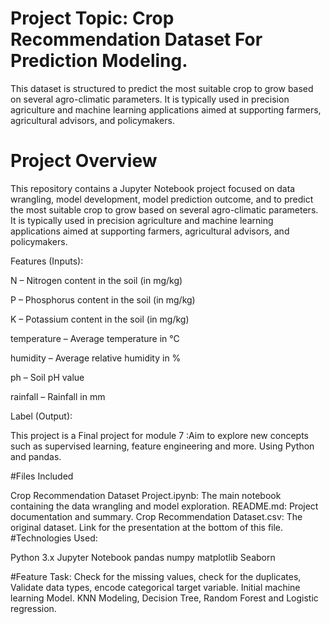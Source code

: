 # Project Topic: Crop Recommendation Dataset For Prediction Modeling.
  This dataset is structured to predict the most suitable crop to grow based on several agro-climatic parameters. It is typically used in precision agriculture and machine learning applications aimed at supporting farmers, agricultural advisors, and policymakers.

# Project Overview
This repository contains a Jupyter Notebook project focused on data wrangling, model development, model prediction outcome, and to predict the most suitable crop to grow based on several agro-climatic parameters. It is typically used in precision agriculture and machine learning applications aimed at supporting farmers, agricultural advisors, and policymakers. 


Features (Inputs):

  N – Nitrogen content in the soil (in mg/kg)
  
  P – Phosphorus content in the soil (in mg/kg)
  
  K – Potassium content in the soil (in mg/kg)
  
  temperature – Average temperature in °C
  
  humidity – Average relative humidity in %
  
  ph – Soil pH value
  
  rainfall – Rainfall in mm
  
  Label (Output):

  This project is a Final project for module 7 :Aim to explore new concepts such as supervised learning, feature engineering and more. Using Python and pandas.

#Files Included

Crop Recommendation Dataset Project.ipynb: The main notebook containing the data wrangling and model exploration.
README.md: Project documentation and summary.
Crop Recommendation Dataset.csv: The original dataset.
Link for the presentation at the bottom of this file.
#Technologies Used:

Python 3.x
Jupyter Notebook
pandas
numpy
matplotlib
Seaborn

#Feature Task: Check for the missing values, check for the duplicates, Validate data types, encode categorical target variable. Initial machine learning Model. KNN Modeling, Decision Tree, Random Forest and Logistic regression.
